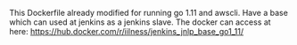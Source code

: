 This Dockerfile already modified for running go 1.11 and awscli. Have a base which can used at jenkins as a jenkins slave.
The docker can access at here: https://hub.docker.com/r/iilness/jenkins_jnlp_base_go1_11/

